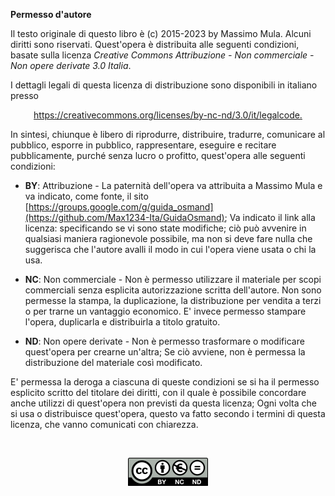 **Permesso d'autore**

Il testo originale di questo libro è (c) 2015-2023 by Massimo Mula. Alcuni diritti sono riservati.
Quest'opera è distribuita alle seguenti condizioni, basate sulla licenza *Creative Commons Attribuzione - Non commerciale - Non opere derivate 3.0 Italia*.

I dettagli legali di questa licenza di distribuzione sono disponibili in italiano presso

<p align="center"><a href="https://creativecommons.org/licenses/by-nc-nd/3.0/it/legalcode">https://creativecommons.org/licenses/by-nc-nd/3.0/it/legalcode.</a></p>


In sintesi, chiunque è libero di riprodurre, distribuire, tradurre, comunicare al pubblico, esporre in pubblico, rappresentare, eseguire e recitare pubblicamente, purché senza lucro o profitto, quest'opera alle seguenti condizioni:

   * **BY**: Attribuzione - La paternità dell'opera va attribuita a Massimo Mula e va indicato, come fonte, il sito [https://groups.google.com/g/guida_osmand](https://github.com/Max1234-Ita/GuidaOsmand); Va indicato il link alla licenza: specificando se vi sono state modifiche; ciò può avvenire in qualsiasi maniera ragionevole possibile, ma non si deve fare nulla che suggerisca che l'autore avalli il modo in cui l'opera viene usata o chi la usa.
* **NC**: Non commerciale - Non è permesso utilizzare il materiale per scopi commerciali senza esplicita autorizzazione scritta dell'autore. Non sono permesse la stampa, la duplicazione, la distribuzione per vendita a terzi o per trarne un vantaggio economico. E' invece permesso stampare l'opera, duplicarla e distribuirla a titolo gratuito.

* **ND**: Non opere derivate - Non è permesso trasformare o modificare quest'opera per crearne un'altra; Se ciò avviene, non è permessa la distribuzione del materiale così modificato.

E' permessa la deroga a ciascuna di queste condizioni se si ha il permesso esplicito scritto del titolare dei diritti, con il quale è possibile concordare anche utilizzi di quest'opera non previsti da questa licenza; Ogni volta che si usa o distribuisce quest'opera, questo va fatto secondo i termini di questa licenza, che vanno comunicati con chiarezza.

<br>
<p align="center">
<img src="CC-BY.png">
</p>
